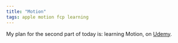 ```yaml
---
title: "Motion"
tags: apple motion fcp learning
---
```


My plan for the second part of today is: learning Motion, on [Udemy](https://www.udemy.com/course/applemotion5/learn/lecture/12487860#overview).